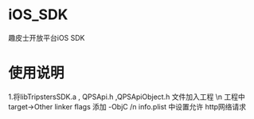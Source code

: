 # iOS_SDK
趣皮士开放平台iOS SDK

# 使用说明
1.将libTripstersSDK.a , QPSApi.h ,QPSApiObject.h 文件加入工程 \n
  工程中target->Other linker flags 添加 -ObjC /n
  info.plist 中设置允许 http网络请求 


